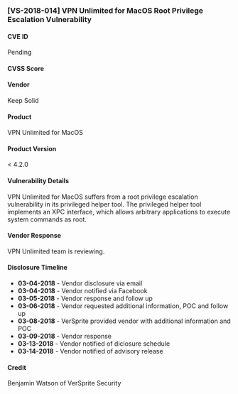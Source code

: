 ### [VS-2018-014] VPN Unlimited for MacOS Root Privilege Escalation Vulnerability
  		  
#### CVE ID		
Pending
		
#### CVSS Score		
		
#### Vendor		
Keep Solid
		
#### Product		
VPN Unlimited for MacOS 

#### Product Version
< 4.2.0
		
#### Vulnerability Details
		
VPN Unlimited for MacOS suffers from a root privilege escalation vulnerability
in its privileged helper tool.  The privileged helper tool implements an XPC interface, which allows arbitrary applications to execute system commands as root.		
 		
#### Vendor Response		
VPN Unlimited team is reviewing. 
  		
#### Disclosure Timeline		
 		
* **03-04-2018** - Vendor disclosure via email		
* **03-04-2018** - Vendor notified via Facebook	
* **03-05-2018** - Vendor response and follow up 
* **03-06-2018** - Vendor requested additional information, POC and follow up		
* **03-08-2018** - VerSprite provided vendor with additional information and POC
* **03-09-2018** - Vendor response
* **03-13-2018** - Vendor notified of diclosure schedule 		
* **03-14-2018** - Vendor notified of advisory release	
 		
#### Credit		
Benjamin Watson of VerSprite Security
